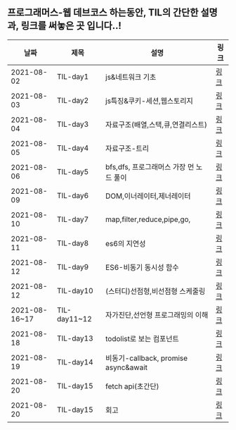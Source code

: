 ## 프로그래머스-웹 데브코스 하는동안, TIL의 간단한 설명과, 링크를 써놓은 곳 입니다..!
| 날짜 | 제목  | 설명              | 링크     |
| ---- | ----- | ----------------- | -------- |
|2021-08-02|TIL-day1|js&네트워크 기초|[링크](https://velog.io/@jzo09/%EB%8D%B0%EB%B8%8C%EC%BD%94%EC%8A%A4-1day-TIL)|
|2021-08-03|TIL-day2|js특징&쿠키-세션,웹스토리지|[링크](https://velog.io/@jzo09/%EB%8D%B0%EB%B8%8C%EC%BD%94%EC%8A%A4-2DAYs-TIL)|
|2021-08-04|TIL-day3|자료구조(배열,스택,큐,연결리스트)|[링크](https://velog.io/@jzo09/%EB%8D%B0%EB%B8%8C%EC%BD%94%EC%8A%A4-3DAY-TIL)|
|2021-08-05|TIL-day4|자료구조-트리|[링크](https://velog.io/@jzo09/TIL-day-4-%ED%8A%B8%EB%A6%AC)|
|2021-08-06|TIL-day5|bfs,dfs, 프로그래머스 가장 먼 노드 풀이|[링크](https://velog.io/@jzo09/TIL-day5-1-bfsdfs%EA%B0%80%EC%9E%A5%EB%A8%BC%EB%85%B8%EB%93%9C-%ED%92%80%EC%9D%B4)|
|2021-08-09|TIL-day6|DOM,이너레이터,제너레이터|[링크](https://velog.io/@jzo09/%EB%8D%B0%EB%B8%8C%EC%BD%94%EC%8A%A4-TIL-day6-DOM%EC%9D%B4%EB%84%88%EB%A0%88%EC%9D%B4%ED%84%B0%EC%A0%9C%EB%84%88%EB%A0%88%EC%9D%B4%ED%84%B0)|
|2021-08-10|TIL-day7|map,filter,reduce,pipe,go,|[링크](https://velog.io/@jzo09/%EB%8D%B0%EB%B8%8C%EC%BD%94%EC%8A%A4-TIL-DAY7-mapfilterreducepipegocury)|
|2021-08-11|TIL-day8|es6의 지연성|[링크](https://velog.io/@jzo09/%EB%8D%B0%EB%B8%8C%EC%BD%94%EC%8A%A4-TIL-day8-es6%EC%9D%98-%EC%A7%80%EC%97%B0%EC%84%B1)|
|2021-08-12|TIL-day9|ES6-비동기 동시성 함수|[링크](https://velog.io/@jzo09/%EB%8D%B0%EB%B8%8C%EC%BD%94%EC%8A%A4-TIL-DAY9-%EB%B9%84%EB%8F%99%EA%B8%B0%EC%A0%81-%EB%8F%99%EC%8B%9C%EC%84%B1-%ED%95%A8%EC%88%98)|
|2021-08-12|TIL-day10|(스터디)선점형,비선점형 스케줄링|[링크](https://velog.io/@jzo09/cs%EC%8A%A4%ED%84%B0%EB%94%94-2%EC%A3%BC%EC%B0%A8-%EC%84%A0%EC%A0%90%ED%98%95%EB%B9%84%EC%84%A0%EC%A0%90%ED%98%95-%EC%8A%A4%EC%BC%80%EC%A4%84%EB%A7%81)|
|2021-08-16~17|TIL-day11~12|자가진단,선언형 프로그래밍의 이해|[링크](https://velog.io/@jzo09/%EB%8D%B0%EB%B8%8C%EC%BD%94%EC%8A%A4TIL-DAY-1112)|
|2021-08-18|TIL-day13|todolist로 보는 컴포넌트|[링크](https://velog.io/@jzo09/%EB%8D%B0%EB%B8%8C%EC%BD%94%EC%8A%A4-TIL-day13)|
|2021-08-19|TIL-day14|비동기-callback, promise async&await|[링크](https://velog.io/@jzo09/%EB%8D%B0%EB%B8%8C%EC%BD%94%EC%8A%A4-TIL-day14-%EB%AA%A8%EB%93%88-promiseasyncawait)|
|2021-08-20|TIL-day15|fetch api(초간단)|[링크](https://velog.io/@jzo09/%EB%8D%B0%EB%B8%8C%EC%BD%94%EC%8A%A4-TIL-day15-fetch-api%ED%9A%8C%EA%B3%A0)|
|2021-08-20|TIL-day15|회고|[링크](https://velog.io/@jzo09/%EB%8D%B0%EB%B8%8C%EC%BD%94%EC%8A%A4-3%EC%A3%BC%EA%B0%84%EC%9D%98-%ED%9A%8C%EA%B3%A0)|

